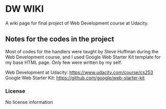 # DW WIKI
A wiki page for final project of Web Development course at Udacity.

## Notes for the codes in the project
Most of codes for the handlers were taught by Steve Huffman during the Web Development course, and I used Google Web Starter Kit template for my base HTML page. Only few were written by my self.

Web Development at Udacity: https://www.udacity.com/course/cs253
<br>
Google Web Starter Kit: https://github.com/google/web-starter-kit

### License
No license information

